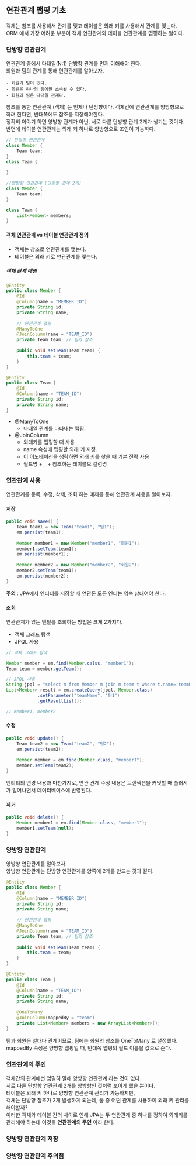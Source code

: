 ## 연관관계 맵핑 기초

객체는 참조를 사용해서 관계를 맺고 테이블은 외래 키를 사용해서 관계를 맺는다.  
ORM 에서 가장 어려운 부분이 객체 연관관계와 테이블 연관관계를 맵핑하는 일이다.  

### 단방향 연관관계

연관관계 중에서 다대일(N:1) 단방향 관계를 먼저 이해해야 한다.  
회원과 팀의 관계를 통해 연관관계를 알아보자.

```
- 회원과 팀이 있다.
- 회원은 하나의 팀에만 소속될 수 있다.
- 회원과 팀은 다대일 관계다.
``` 

참조를 통한 연관관계 (객체) 는 언제나 단방향이다. 객체간에 연관관계를 양방향으로 하려 한다면, 반대쪽에도 참조를 저장해야한다.  
정확히 이야기 하면 양방향 관계가 아닌, 서로 다른 단방향 관계 2개가 생기는 것이다.
반면에 테이블 연관관계는 외래 키 하나로 양방향으로 조인이 가능하다.

```java
// 단방향 연관관계
class Member {
	Team team;
}
class Team {
	
}
```

```java
//양방향 연관관계 (단방향 관계 2개)
class Member {
	Team team;
}

class Team {
	List<Member> members;
}
```

#### 객체 연관관계 vs 테이블 연관관계 정의
- 객체는 참조로 연관관계를 맺는다.
- 테이블은 외래 키로 연관관계를 맺는다.

##### 객체 관계 매핑
```java
@Entity
public class Member {
	@Id
	@Column(name = "MEMBER_ID")
	private String id;
	private String name;
	
	// 연관관계 맵핑
	@ManyToOne
	@JoinColumn(name = "TEAM_ID")
	private Team team; // 팀의 참조
	
	public void setTeam(Team team) {
		this.team = team;
	} 
}

@Entity
public class Team {
	@Id 
	@Column(name = "TEAM_ID")
	private String id;
	private String name;
}
```

- @ManyToOne
	- 다대일 관계를 나타내는 맵핑.
- @JoinColumn
	- 외래키를 맵핑할 때 사용
	- name 속성에 맵핑할 외래 키 지정.
	- 이 어노테이션을 생략하면 외래 키를 찾을 때 기본 전략 사용
	- 필드명 + _ + 참조하는 테이블으 컬럼명


### 연관관계 사용

연관관계를 등록, 수정, 삭제, 조회 하는 예제를 통해 연관관계 사용을 알아보자.

#### 저장
```java
public void save() {
	Team team1 = new Team("team1", "팀1");
	em.persist(team1);
	
	Member member1 = new Member("member1", "회원1");
	member1.setTeam(team1);
	em.persist(member1);
	
	Member member2 = new Member("member2", "회원2");
	member2.setTeam(team1);
	em.persist(member2);
}
```

**주의** : JPA에서 엔티티를 저장할 때 연관돈 모든 엔티는 영속 상태여야 한다.

#### 조회

연관관계가 있는 엔팉를 조회하는 방법은 크게 2가지다.
- 객체 그래프 탐색
- JPQL 사용

```java
// 객체 그래프 탐색 

Member member = em.find(Member.calss, "member1");
Team team = member.getTeam();
```

```java
// JPQL 사용
String jpql = "select m from Member m join m.team t where t.name=:teamName";
List<Member> result = em.createQuery(jpql, Member.class)
			.setParameter("teamName", "팀1")
			.getResultList();

// member1, member2
```

#### 수정
```java
public void update() {
	Team team2 = new Team("team2", "팀2");
	em.persist(team2);
	
	Member member = em.find(Member.class, "member1");
	member.setTeam(team2);
}
```

엔티티의 변경 내용과 마찬가지로, 연관 관계 수정 내용은 트랜잭션을 커밋할 때 플러시가 일어나면서 데이터베이스에 반영된다.

#### 제거 
```java
public void delete() {
	Member member1 = em.find(Member.class, "member1");
	member1.setTeam(null);
}
```

### 양방향 연관관계
양방향 연관관계를 알아보자.  
양방향 연관관계는 단방향 연관관계를 양쪽에 2개를 만드는 것과 같다.

```java
@Entity
public class Member {
	@Id
	@Column(name = "MEMBER_ID")
	private String id;
	private String name;
	
	// 연관관계 맵핑
	@ManyToOne
	@JoinColumn(name = "TEAM_ID")
	private Team team; // 팀의 참조
	
	public void setTeam(Team team) {
		this.team = team;
	} 
}

@Entity
public class Team {
	@Id 
	@Column(name = "TEAM_ID")
	private String id;
	private String name;
	
	@OneToMany
	@JoinColumn(mappedBy = "team")
	private List<Member> members = new ArrayList<Member>();
}
```

팀과 회원은 일대다 관계이므로, 팀에는 회원의 참조를 OneToMany 로 설정했다.  
mappedBy 속성은 양방향 맵핑일 때, 반대쪽 맵핑의 필드 이름을 값으로 준다.

### 연관관계의 주인
객체간의 관계에선 엄밀히 말해 양방향 연관관계 라는 것이 없다.  
서로 다른 단방향 연관관계 2개를 양방향인 것처럼 보이게 했을 뿐이다.  
테이블은 외래 키 하나로 양방향 연관관계 관리가 가능하지만,  
객체는 단방향 참조가 2개 발생하게 되는데, 둘 중 어떤 관계를 사용하여 외래 키 관리를 해야할까?  
이러한 객체와 테이블 간의 차이로 인해 JPA는 두 연관관계 중 하나를 정하여  외래키를 관리해야 하는데 이것을 **연관관계의 주인** 이라 한다. 

### 양방향 연관관계 저장 

### 양방향 연관관계 주의점 
